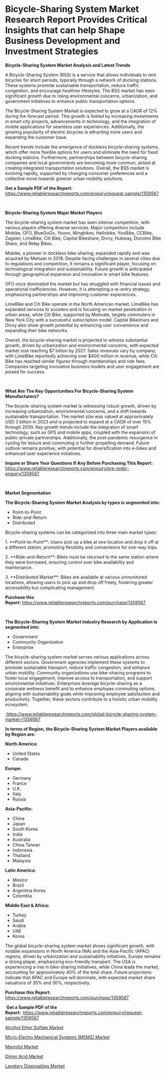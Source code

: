 <p><h1>Bicycle-Sharing System Market Research Report Provides Critical Insights that can help Shape Business Development and Investment Strategies</h1></p><p><strong>Bicycle-Sharing System Market Analysis and Latest Trends</strong></p>
<p><p>A Bicycle-Sharing System (BSS) is a service that allows individuals to rent bicycles for short periods, typically through a network of docking stations. These systems promote sustainable transportation, reduce traffic congestion, and encourage healthier lifestyles. The BSS market has seen significant growth due to rising environmental concerns, urbanization, and government initiatives to enhance public transportation options. </p><p>The Bicycle-Sharing System Market is expected to grow at a CAGR of 12% during the forecast period. This growth is fueled by increasing investments in smart city projects, advancements in technology, and the integration of mobile applications for seamless user experiences. Additionally, the growing popularity of electric bicycles is attracting more users and expanding the customer base.</p><p>Recent trends include the emergence of dockless bicycle-sharing systems, which offer more flexible options for users and eliminate the need for fixed docking stations. Furthermore, partnerships between bicycle-sharing companies and local governments are becoming more common, aimed at creating integrated transportation solutions. Overall, the BSS market is evolving rapidly, supported by changing consumer preferences and a collective move towards greener urban mobility solutions.</p></p>
<p><strong>Get a Sample PDF of the Report:&nbsp;</strong> <a href="https://www.reliableresearchreports.com/enquiry/request-sample/1359567">https://www.reliableresearchreports.com/enquiry/request-sample/1359567</a></p>
<p>&nbsp;</p>
<p><strong>Bicycle-Sharing System Major Market Players</strong></p>
<p><p>The bicycle-sharing system market has seen intense competition, with various players offering diverse services. Major competitors include Mobike, OFO, BlueGoGo, Youon, Mingbikes, Hellobike, YooBike, CCBike, Zagster, LimeBike, Citi Bike, Capital Bikeshare, Divvy, Hubway, Docomo Bike Share, and Relay Bikes.</p><p>Mobike, a pioneer in dockless bike-sharing, expanded rapidly and was acquired by Meituan in 2018. Despite facing challenges in several cities due to regulations and competition, it remains a significant player, focusing on technological integration and sustainability. Future growth is anticipated through geographical expansion and innovation in smart bike features.</p><p>OFO once dominated the market but has struggled with financial issues and operational inefficiencies. However, it is attempting a re-entry strategy, emphasizing partnerships and improving customer experiences.</p><p>LimeBike and Citi Bike operate in the North American market. LimeBike has expanded services to scooters and is focusing on market penetration in urban areas, while Citi Bike, supported by Motivate, targets commuters in New York City with a successful subscription model. Capital Bikeshare and Divvy also show growth potential by enhancing user convenience and expanding their bike networks.</p><p>Overall, the bicycle-sharing market is projected to witness substantial growth, driven by urbanization and environmental concerns, with expected market size reaching $7 billion by 2027. Sales revenues vary by company, with LimeBike reportedly achieving over $400 million in revenue, while Citi Bike has reached similar figures through memberships and ride fees. Companies targeting innovative business models and user engagement are poised for success.</p></p>
<p>&nbsp;</p>
<p><strong>What Are The Key Opportunities For Bicycle-Sharing System Manufacturers?</strong></p>
<p><p>The bicycle-sharing system market is witnessing robust growth, driven by increasing urbanization, environmental concerns, and a shift towards sustainable transportation. The market size was valued at approximately USD 3 billion in 2023 and is projected to expand at a CAGR of over 15% through 2030. Key growth trends include the integration of smart technology, such as GPS and mobile apps, coupled with the expansion of public-private partnerships. Additionally, the post-pandemic resurgence in cycling for leisure and commuting is further propelling demand. Future outlook remains positive, with potential for diversification into e-bikes and enhanced user experience initiatives.</p></p>
<p><strong>Inquire or Share Your Questions If Any Before Purchasing This Report:</strong> <a href="https://www.reliableresearchreports.com/enquiry/pre-order-enquiry/1359567">https://www.reliableresearchreports.com/enquiry/pre-order-enquiry/1359567</a></p>
<p>&nbsp;</p>
<p><strong>Market Segmentation</strong></p>
<p><strong>The Bicycle-Sharing System Market Analysis by types is segmented into:</strong></p>
<p><ul><li>Point-to-Point</li><li>Ride-and-Return</li><li>Distributed</li></ul></p>
<p><p>Bicycle-sharing systems can be categorized into three main market types: </p><p>1. **Point-to-Point**: Users pick up a bike at one location and drop it off at a different station, promoting flexibility and convenience for one-way trips.</p><p>2. **Ride-and-Return**: Bikes must be returned to the same station where they were borrowed, ensuring control over bike availability and maintenance.</p><p>3. **Distributed Market**: Bikes are available at various unmonitored locations, allowing users to pick up and drop off freely, fostering greater accessibility but complicating management.</p></p>
<p><strong>Purchase this Report:&nbsp;</strong><a href="https://www.reliableresearchreports.com/purchase/1359567">https://www.reliableresearchreports.com/purchase/1359567</a></p>
<p>&nbsp;</p>
<p><strong>The Bicycle-Sharing System Market Industry Research by Application is segmented into:</strong></p>
<p><ul><li>Government</li><li>Community Organization</li><li>Enterprise</li></ul></p>
<p><p>The bicycle-sharing system market serves various applications across different sectors. Government agencies implement these systems to promote sustainable transport, reduce traffic congestion, and enhance urban mobility. Community organizations use bike-sharing programs to foster local engagement, improve access to transportation, and support environmental initiatives. Enterprises leverage bicycle-sharing as a corporate wellness benefit and to enhance employee commuting options, aligning with sustainability goals while improving employee satisfaction and productivity. Together, these sectors contribute to a holistic urban mobility ecosystem.</p></p>
<p><a href="https://www.reliableresearchreports.com/global-bicycle-sharing-system-market-r1359567">&nbsp;https://www.reliableresearchreports.com/global-bicycle-sharing-system-market-r1359567</a></p>
<p><strong>In terms of Region, the Bicycle-Sharing System Market Players available by Region are:</strong></p>
<p>
    <p> <strong> North America: </strong>
        <ul>
            <li>United States</li>
            <li>Canada</li>
        </ul>
        </p> 
    <p> <strong> Europe: </strong>
        <ul>
            <li>Germany</li>
            <li>France</li>
            <li>U.K.</li>
            <li>Italy</li>
            <li>Russia</li>
        </ul>
        </p> 
    <p> <strong> Asia-Pacific: </strong>
        <ul>
            <li>China</li>
            <li>Japan</li>
            <li>South Korea</li>
            <li>India</li>
            <li>Australia</li>
            <li>China Taiwan</li>
            <li>Indonesia</li>
            <li>Thailand</li>
            <li>Malaysia</li>
        </ul>
        </p> 
    <p> <strong> Latin America: </strong>
        <ul>
            <li>Mexico</li>
            <li>Brazil</li>
            <li>Argentina Korea</li>
            <li>Colombia</li>
        </ul>
        </p> 
    <p> <strong> Middle East & Africa: </strong>
        <ul>
            <li>Turkey</li>
            <li>Saudi</li>
            <li>Arabia</li>
            <li>UAE</li>
            <li>Korea</li>
        </ul>
    </p>
    </p>
<p><p>The global bicycle-sharing system market shows significant growth, with notable expansions in North America (NA) and the Asia-Pacific (APAC) regions, driven by urbanization and sustainability initiatives. Europe remains a strong player, emphasizing eco-friendly transport. The USA is experiencing a rise in bike-sharing initiatives, while China leads the market, accounting for approximately 40% of the total share. Future projections indicate that APAC and Europe will dominate, with expected market share valuations of 35% and 30%, respectively.</p></p>
<p><strong>Purchase this Report: </strong><a href="https://www.reliableresearchreports.com/purchase/1359567">https://www.reliableresearchreports.com/purchase/1359567</a></p>
<p>&nbsp;<strong>Get a Sample PDF of the Report:&nbsp;&nbsp;</strong><a href="https://www.reliableresearchreports.com/enquiry/request-sample/1359567">https://www.reliableresearchreports.com/enquiry/request-sample/1359567</a></p>
<p><strong></strong></p>
<p><p><a href="https://www.linkedin.com/pulse/alcohol-ether-sulfate-market-research-report-includes-analysis-fgszf?trackingId=nsxnX5OvSL2w14SYZK0zKg%3D%3D">Alcohol Ether Sulfate Market</a></p><p><a href="https://github.com/HeatherFernandez476/Market-Research-Report-List-1/blob/main/micro-electro-mechanical-systems-mems-market.md">Micro-Electro Mechanical Systems (MEMS) Market</a></p><p><a href="https://issuu.com/reportprime-2/docs/mannitol-market-size-2030.pptx_ba96c47bb6a2cb">Mannitol Market</a></p><p><a href="https://issuu.com/reportprime-2/docs/dimer-acid-market-size-2030.pptx_e4850a15f875bc">Dimer Acid Market</a></p><p><a href="https://github.com/Rekhakhatun65/Market-Research-Report-List-1/blob/main/lavatory-disposables-market.md">Lavatory Disposables Market</a></p></p>